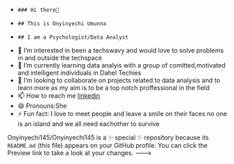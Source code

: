 -     ### Hi there👋
-     ## This is Onyinyechi Umunna
-     ## I am a Psychologist/Data Analyst
- 👀 I’m interested in been a techswavy and would love to solve problems in and outside the techspace  
- 🌱 I’m currently learning data analyis with a group of comitted,motivated and intelligent individuals in Dahel Techies
- 💞️ I’m looking to collaborate on projects related to data analysis and to learn more as my aim is to be a top notch proffessional in the field 
- 📫 How to reach me [linkedin](https://www.linkedin.com/in/onyinyechi-umunna-32a52bba)
- 😄 Pronouns:She
- ⚡ Fun fact: I love to meet people and leave a smile on their faces no one is an island and we all need eachother to survive 


Onyinyechi145/Onyinyechi145 is a ✨ special ✨ repository because its `README.md` (this file) appears on your GitHub profile.
You can click the Preview link to take a look at your changes.
--->
